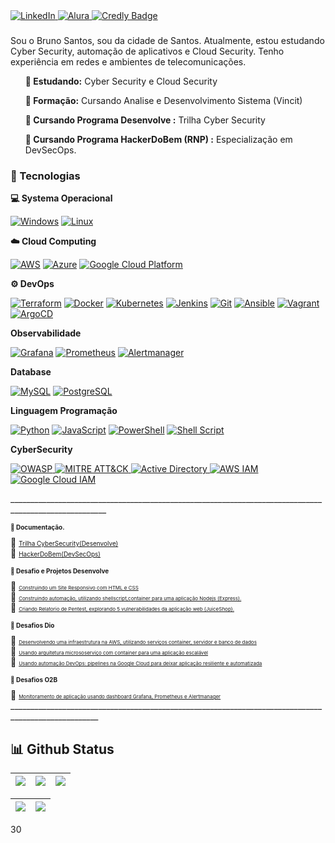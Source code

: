 <a href="https://www.linkedin.com/in/brunosantos88/" target="_blank">
    <img src="https://img.shields.io/badge/LinkedIn-0077B5?style=flat-square&logo=linkedin&logoColor=white" alt="LinkedIn">
</a>
<a href="https://cursos.alura.com.br/user/ilovegamesrpg" target="_blank">
    <img src="https://img.shields.io/badge/Alura-52B6FF?style=flat-square&logo=alura&logoColor=white" alt="Alura">
</a>
<a href="https://www.credly.com/users/bruno-santos-ferreira-da-silva" target="_blank">
    <img src="https://img.shields.io/badge/certificação-4285F4?style=flat-square" alt="Credly Badge">
</a>

    
<h3></h3>
Sou o Bruno Santos, sou da cidade de Santos. Atualmente, estou estudando Cyber Security, automação de aplicativos e Cloud Security. Tenho experiência em redes e ambientes de telecomunicações. </p>

<ul>
    <b> 🎯 Estudando:</b> Cyber Security e Cloud Security </li> </p>
    <b> 🎯 Formação:</b> Cursando Analise e Desenvolvimento Sistema (Vincit)</li> </p>
    <b> 🎯 Cursando Programa Desenvolve :</b> Trilha Cyber Security </li>  </p>
    <b> 🎯 Cursando Programa HackerDoBem (RNP) :</b> Especialização em DevSecOps. </li>  </p>
</ul>

</p>

<p align="left">
<h3> 🔗 Tecnologias</h3>

<b> 💻 Systema Operacional </b> <br> </p>
<a href="https://www.microsoft.com/en-us/windows/" alt="Windows" target="_blank">
    <img alt="Windows" src="https://img.shields.io/badge/Windows-0078D6?style=flat&logo=windows&logoColor=white"></a>
<a href="https://www.linux.org/" alt="Linux" target="_blank">
    <img alt="Linux" src="https://img.shields.io/badge/Linux-FCC624?style=flat&logo=linux&logoColor=black"></a>
  </p>   

<b> ☁️ Cloud Computing </b> <br> </p>
<a href="https://aws.amazon.com" alt="AWS" target="_blank">
    <img alt="AWS" src="https://img.shields.io/badge/Amazon_AWS-FFD700?style=flat&logo=amazon-aws&logoColor=white"></a>
<a href="https://azure.microsoft.com" alt="Azure" target="_blank">
    <img alt="Azure" src="https://img.shields.io/badge/Microsoft_Azure-0089D6?style=flat&logo=microsoft-azure&logoColor=white"></a> 
<a href="https://cloud.google.com" alt="Google Cloud Platform" target="_blank">
    <img alt="Google Cloud Platform" src="https://img.shields.io/badge/Google_Cloud_Platform-4285F4?style=flat&logo=google-cloud&logoColor=white"></a> 
</p>
<b> ⚙️ DevOps </b>  </p>

<a href="https://www.terraform.io" alt="Terraform" target="_blank">
    <img alt="Terraform" src="https://img.shields.io/badge/Terraform-7647a7?style=flat&logo=terraform&logoColor=white"></a> 
<a href="https://www.docker.com" alt="Docker" target="_blank">
    <img alt="Docker" src="https://img.shields.io/badge/Docker-2496ED?style=flat&logo=docker&logoColor=white"></a>
<a href="https://kubernetes.io" alt="Kubernetes" target="_blank">
    <img alt="Kubernetes" src="https://img.shields.io/badge/Kubernetes-326CE5?style=flat&logo=kubernetes&logoColor=white"></a>  
<a href="https://www.jenkins.io" alt="Jenkins" target="_blank">
    <img alt="Jenkins" src="https://img.shields.io/badge/Jenkins-D24939?style=flat&logo=jenkins&logoColor=white"></a>
<a href="https://git-scm.com/" alt="Git" target="_blank">
    <img alt="Git" src="https://img.shields.io/badge/Git-F05032?style=flat&logo=git&logoColor=white"></a>
<a href="https://www.ansible.com" alt="Ansible" target="_blank">
   <img alt="Ansible" src="https://img.shields.io/badge/Ansible-EE0000?style=flat&logo=ansible&logoColor=white"></a>
<a href="https://www.vagrantup.com/" alt="Vagrant" target="_blank">
    <img alt="Vagrant" src="https://img.shields.io/badge/Vagrant-1563FF?style=flat&logo=vagrant&logoColor=white"></a>
<a href="https://argoproj.github.io/argo-cd/" alt="ArgoCD" target="_blank">
    <img alt="ArgoCD" src="https://img.shields.io/badge/ArgoCD-5898F1?style=flat&logo=argo-cd&logoColor=white"></a>
 </p>

<b> Observabilidade </b> </p>
<a href="https://grafana.com" alt="Grafana" target="_blank">
 <img alt="Grafana" src="https://img.shields.io/badge/Grafana-F46800?style=flat&logo=grafana&logoColor=white"></a>
<a href="https://prometheus.io" alt="Prometheus" target="_blank">
 <img alt="Prometheus" src="https://img.shields.io/badge/Prometheus-E6522C?style=flat&logo=prometheus&logoColor=white"></a>
<a href="https://prometheus.io" alt="Alertmanager" target="_blank">
<img alt="Alertmanager" src="https://img.shields.io/badge/Alertmanager-FFA500?style=flat&logo=prometheus&logoColor=white"></a> 
</p>
<b> Database</b> </p>
<a href="https://www.mysql.com" alt="MySQL" target="_blank">
<img alt="MySQL" src="https://img.shields.io/badge/MySQL-005C84?style=flat&logo=mysql&logoColor=white"></a>
<a href="https://www.postgresql.org" alt="PostgreSQL" target="_blank">
 <img alt="PostgreSQL" src="https://img.shields.io/badge/PostgreSQL-336791?style=flat&logo=postgresql&logoColor=white"></a> 
</a>
</p>
<b> Linguagem Programação</b> </p>
<a href="https://www.python.org" alt="Python" target="_blank">
    <img alt="Python" src="https://img.shields.io/badge/Python-3776AB?style=flat&logo=python&logoColor=white"></a>
<a href="https://developer.mozilla.org/pt-BR/docs/Web/JavaScript" alt="JavaScript" target="_blank">
    <img alt="JavaScript" src="https://img.shields.io/badge/JavaScript-F7DF1E?style=flat&logo=javascript&logoColor=black"></a> 
<a href="https://docs.microsoft.com/en-us/powershell/" alt="PowerShell" target="_blank">
    <img alt="PowerShell" src="https://img.shields.io/badge/PowerShell-5391FE?style=flat&logo=powershell&logoColor=white"></a>
<a href="https://en.wikipedia.org/wiki/Shell_script" alt="Shell Script" target="_blank">
    <img alt="Shell Script" src="https://img.shields.io/badge/Shell_Script-4EAA25?style=flat&logo=gnu-bash&logoColor=white"></a>
 </p>
<b> CyberSecurity </b> </p>
<a href="https://owasp.org/" alt="OWASP" target="_blank">
    <img alt="OWASP" src="https://img.shields.io/badge/OWASP-0052CC?style=flat&logo=owasp&logoColor=white">
<a href="https://attack.mitre.org">
    <img src="https://img.shields.io/badge/MITRE%20ATT%26CK-001122?style=flat&logo=mitre-attack&logoColor=white" alt="MITRE ATT&CK">
<a href="https://learn.microsoft.com/pt-br/windows-server/identity/ad-ds/get-started/virtual-dc/active-directory-domain-services-overview" target="_blank">
    <img src="https://img.shields.io/badge/Active%20Directory-0052CC?style=flat&logo=microsoft-active-directory&logoColor=white" alt="Active Directory">
<a href="https://aws.amazon.com/iam/" target="_blank">
    <img src="https://img.shields.io/badge/AWS-IAM-yellow?style=flat&logo=amazon-aws&logoColor=white" alt="AWS IAM">
<a href="https://cloud.google.com/iam/" target="_blank">
    <img src="https://img.shields.io/badge/Google%20Cloud-IAM-blue?style=flat&logo=google-cloud&logoColor=white" alt="Google Cloud IAM">
</a>
</a>

 </p>
______________________________________________________________________________________________________

<h3 style="font-size: 10px;"> 🔗 Documentação. </h3>
📕 <a href="https://github.com/BrunoSantos88/Desenvolve-Security.git/" style="font-size: 10px;">Trilha CyberSecurity(Desenvolve)</a><br>
📕 <a href="https://github.com/BrunoSantos88/Hacker_do_bem/tree/especializado/" style="font-size: 10px;">HackerDoBem(DevSecOps)</a><br>

<h3 style="font-size: 10px;"> 🔗 Desafio e Projetos Desenvolve </h3>
🎯 <a href="https://github.com/BrunoSantos88/Desenvolve-Trilha-SI/tree/desafio/" style="font-size: 8px;"> Construindo um Site Responsivo com HTML e CSS </a><br>
🎯 <a href="https://github.com/BrunoSantos88/Desenvolve-Trilha-SI/tree/desafio2/" style="font-size: 8px;"> Construindo automação, utilizando shellscript,container para uma aplicação Nodejs (Express).</a><br>
🎯 <a href="https://github.com/BrunoSantos88/Desenvolve-Trilha-SI/tree/desafio3/" style="font-size: 8px;"> Criando Relatorio de Pentest, explorando 5 vulnerabilidades da aplicação web (JuiceShop). </a><br>

<h3 style="font-size: 10px;"> 🔗 Desafios Dio </h3>
🎯 <a href="https://github.com/BrunoSantos88/bootcamp-linux-dio/" style="font-size: 8px;">Desenvolvendo uma infraestrutura na AWS, utilizando serviços container, servidor e banco de dados</a><br>
🎯 <a href="https://github.com/BrunoSantos88/GoogleCloud-Desafio-Dio-Experience/tree/main/desafio-kubernetes/" style="font-size: 8px;">Usando arquitetura micrososerviço com container para uma aplicação escalável</a><br>
🎯 <a href="https://github.com/BrunoSantos88/GoogleCloud-Desafio-Dio-Experience/" style="font-size: 8px;">Usando automação DevOps: pipelines na Google Cloud para deixar aplicação resiliente e automatizada</a>

<h3 style="font-size: 10px;"> 🔗 Desafios O2B </h3>
🎯 <a href="https://github.com/BrunoSantos88/desafio_o11y_bruno.git/" style="font-size: 8px;">Monitoramento de aplicação usando dashboard Grafana, Prometheus e Alertmanager</a><br>


</li>
 ____________________________________________________________________________________________________

 

## 📊 Github Status
| ![](http://github-profile-summary-cards.vercel.app/api/cards/stats?username=BrunoSantos88&theme=blueberry) | ![](http://github-profile-summary-cards.vercel.app/api/cards/repos-per-language?username=BrunoSantos88&theme=blueberry) | ![](http://github-profile-summary-cards.vercel.app/api/cards/most-commit-language?username=BrunoSantos88&theme=blueberry) |
| :-: | :-: | :-: |

|![](http://github-profile-summary-cards.vercel.app/api/cards/productive-time?username=BrunoSantos88&theme=blueberry&utcOffset=8) |![](http://github-profile-summary-cards.vercel.app/api/cards/profile-details?username=BrunoSantos88&theme=blueberry)| 
| :-: | :-: |

30
